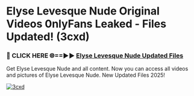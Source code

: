 # Elyse Levesque Nude Original Videos 0nlyFans Leaked - Files Updated! (3cxd)

<h3>🔴 CLICK HERE 🌐==►► <a href="https://tinyurl.com/5h6xmrr3" rel="nofollow">Elyse Levesque Nude Updated Files</a></h3>

Get Elyse Levesque Nude and all content. Now you can access all videos and pictures of Elyse Levesque Nude. New Updated Files 2025!

[![3cxd](https://i.imgur.com/KVD873Z.gif)](https://tinyurl.com/5h6xmrr3)
